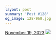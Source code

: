 ```yaml
---
layout: post
summary: 'Post #128'
og_image: 128-960.jpg
---
```


<p>
  <time>
    <a href="/128">November 19, 2023</a>
  </time>
  <a href="/128">
    <img src="{{ site.assets_url }}/128-480.jpg" srcset="{{ site.assets_url }}/128-240.jpg 240w, {{ site.assets_url }}/128-480.jpg 480w, {{ site.assets_url }}/128-720.jpg 720w, {{ site.assets_url }}/128-960.jpg 960w" sizes="(min-width: 700px) 50vw, calc(100vw - 2rem)" />
  </a>
</p>
